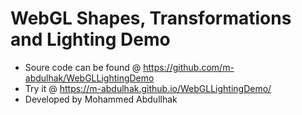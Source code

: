 # WebGL Shapes, Transformations and Lighting Demo

- Soure code can be found @ https://github.com/m-abdulhak/WebGLLightingDemo 
- Try it @ https://m-abdulhak.github.io/WebGLLightingDemo/
- Developed by Mohammed Abdullhak

